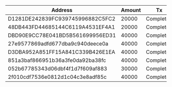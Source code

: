 | Address                          | Amount| Tx        |
| -------------------------------- |-------| --------- |
| D1281DE242839FC939745996882C5FC2 | 20000 | Completed |
| 48DB443FD44685144C6119A4531EF4A1 | 20000 | Completed |
| DBD90E9CC78E041BD5B561699956ED31 | 40000 | Completed |
| 27e9577869adfd677dba9c940deece0a | 40000 | Completed |
| D3DBA952A851FF15A841C339B426E1EA | 40000 | Completed |
| 851a3baf866951b36a3fe0da92ba38fc | 40000 | Completed |
| 052b67785343d06dbf4f1d7f609af883 | 30000 | Completed |
| 2f010cdf7536e0812d1c04c3e8adf85c | 40000 | Completed |